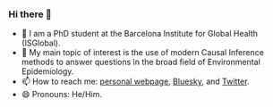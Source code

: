 ### Hi there 👋

- 🔭 I am a PhD student at the Barcelona Institute for Global Health (ISGlobal).
- 🌱 My main topic of interest is the use of modern Causal Inference methods to answer questions in the broad field of Environmental Epidemiology.
- 📫 How to reach me: [personal webpage](https://epilorenzofabbri.com/), [Bluesky](https://bsky.app/profile/lorenzofepi.bsky.social), and [Twitter](https://x.com/epinobody).
- 😄 Pronouns: He/Him.
